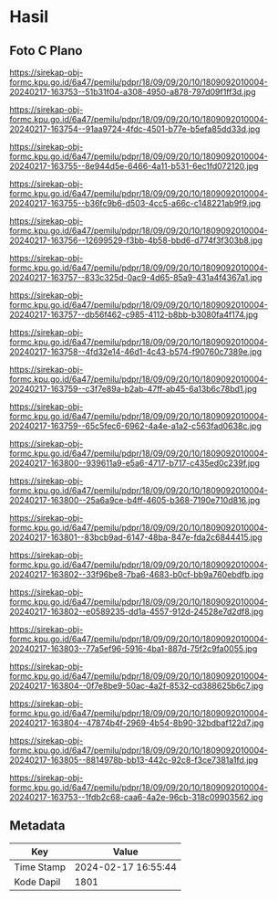 # Hasil

## Foto C Plano

https://sirekap-obj-formc.kpu.go.id/6a47/pemilu/pdpr/18/09/09/20/10/1809092010004-20240217-163753--51b31f04-a308-4950-a878-797d09f1ff3d.jpg

https://sirekap-obj-formc.kpu.go.id/6a47/pemilu/pdpr/18/09/09/20/10/1809092010004-20240217-163754--91aa9724-4fdc-4501-b77e-b5efa85dd33d.jpg

https://sirekap-obj-formc.kpu.go.id/6a47/pemilu/pdpr/18/09/09/20/10/1809092010004-20240217-163755--8e944d5e-6466-4a11-b531-6ec1fd072120.jpg

https://sirekap-obj-formc.kpu.go.id/6a47/pemilu/pdpr/18/09/09/20/10/1809092010004-20240217-163755--b36fc9b6-d503-4cc5-a66c-c148221ab9f9.jpg

https://sirekap-obj-formc.kpu.go.id/6a47/pemilu/pdpr/18/09/09/20/10/1809092010004-20240217-163756--12699529-f3bb-4b58-bbd6-d774f3f303b8.jpg

https://sirekap-obj-formc.kpu.go.id/6a47/pemilu/pdpr/18/09/09/20/10/1809092010004-20240217-163757--833c325d-0ac9-4d65-85a9-431a4f4367a1.jpg

https://sirekap-obj-formc.kpu.go.id/6a47/pemilu/pdpr/18/09/09/20/10/1809092010004-20240217-163757--db56f462-c985-4112-b8bb-b3080fa4f174.jpg

https://sirekap-obj-formc.kpu.go.id/6a47/pemilu/pdpr/18/09/09/20/10/1809092010004-20240217-163758--4fd32e14-46d1-4c43-b574-f90760c7389e.jpg

https://sirekap-obj-formc.kpu.go.id/6a47/pemilu/pdpr/18/09/09/20/10/1809092010004-20240217-163759--c3f7e89a-b2ab-47ff-ab45-6a13b6c78bd1.jpg

https://sirekap-obj-formc.kpu.go.id/6a47/pemilu/pdpr/18/09/09/20/10/1809092010004-20240217-163759--65c5fec6-6962-4a4e-a1a2-c563fad0638c.jpg

https://sirekap-obj-formc.kpu.go.id/6a47/pemilu/pdpr/18/09/09/20/10/1809092010004-20240217-163800--939611a9-e5a6-4717-b717-c435ed0c239f.jpg

https://sirekap-obj-formc.kpu.go.id/6a47/pemilu/pdpr/18/09/09/20/10/1809092010004-20240217-163800--25a6a9ce-b4ff-4605-b368-7190e710d816.jpg

https://sirekap-obj-formc.kpu.go.id/6a47/pemilu/pdpr/18/09/09/20/10/1809092010004-20240217-163801--83bcb9ad-6147-48ba-847e-fda2c6844415.jpg

https://sirekap-obj-formc.kpu.go.id/6a47/pemilu/pdpr/18/09/09/20/10/1809092010004-20240217-163802--33f96be8-7ba6-4683-b0cf-bb9a760ebdfb.jpg

https://sirekap-obj-formc.kpu.go.id/6a47/pemilu/pdpr/18/09/09/20/10/1809092010004-20240217-163802--e0589235-dd1a-4557-912d-24528e7d2df8.jpg

https://sirekap-obj-formc.kpu.go.id/6a47/pemilu/pdpr/18/09/09/20/10/1809092010004-20240217-163803--77a5ef96-5916-4ba1-887d-75f2c9fa0055.jpg

https://sirekap-obj-formc.kpu.go.id/6a47/pemilu/pdpr/18/09/09/20/10/1809092010004-20240217-163804--0f7e8be9-50ac-4a2f-8532-cd388625b6c7.jpg

https://sirekap-obj-formc.kpu.go.id/6a47/pemilu/pdpr/18/09/09/20/10/1809092010004-20240217-163804--47874b4f-2969-4b54-8b90-32bdbaf122d7.jpg

https://sirekap-obj-formc.kpu.go.id/6a47/pemilu/pdpr/18/09/09/20/10/1809092010004-20240217-163805--8814978b-bb13-442c-92c8-f3ce7381a1fd.jpg

https://sirekap-obj-formc.kpu.go.id/6a47/pemilu/pdpr/18/09/09/20/10/1809092010004-20240217-163753--1fdb2c68-caa6-4a2e-96cb-318c09903562.jpg


## Metadata

| Key        | Value               |
| ---------- | ------------------- |
| Time Stamp | 2024-02-17 16:55:44 |
| Kode Dapil | 1801                |



